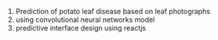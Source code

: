 1. Prediction of potato leaf disease based on leaf photographs
2. using convolutional neural networks model
3. predictive interface design using reactjs
